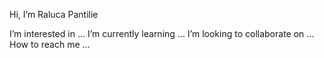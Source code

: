Hi, I’m Raluca Pantilie

I’m interested in ...
I’m currently learning ...
I’m looking to collaborate on ...
How to reach me ...

<!---
RalPan/RalPan is a ✨ special ✨ repository because its `README.md` (this file) appears on your GitHub profile.
You can click the Preview link to take a look at your changes.
--->
